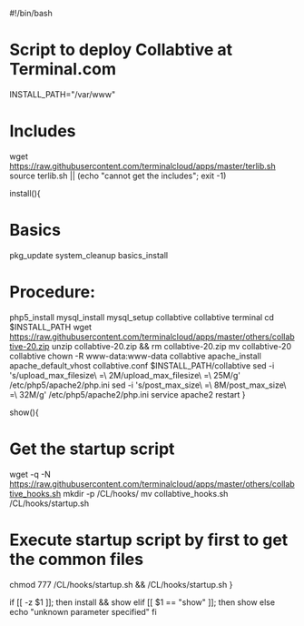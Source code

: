 #!/bin/bash
# Script to deploy Collabtive at Terminal.com

INSTALL_PATH="/var/www"

# Includes
wget https://raw.githubusercontent.com/terminalcloud/apps/master/terlib.sh
source terlib.sh || (echo "cannot get the includes"; exit -1)

install(){
  # Basics
  pkg_update
  system_cleanup
  basics_install

  # Procedure:
  php5_install
  mysql_install
  mysql_setup collabtive collabtive terminal
  cd $INSTALL_PATH
  wget https://raw.githubusercontent.com/terminalcloud/apps/master/others/collabtive-20.zip
  unzip collabtive-20.zip && rm collabtive-20.zip
  mv collabtive-20 collabtive
  chown -R www-data:www-data collabtive
  apache_install
  apache_default_vhost collabtive.conf $INSTALL_PATH/collabtive
  sed -i 's/upload_max_filesize\ \=\ 2M/upload_max_filesize\ \=\ 25M/g' /etc/php5/apache2/php.ini
  sed -i 's/post_max_size\ \=\ 8M/post_max_size\ \=\ 32M/g' /etc/php5/apache2/php.ini
  service apache2 restart
}

show(){
  # Get the startup script
  wget -q -N https://raw.githubusercontent.com/terminalcloud/apps/master/others/collabtive_hooks.sh
  mkdir -p /CL/hooks/
  mv collabtive_hooks.sh /CL/hooks/startup.sh
  # Execute startup script by first to get the common files
  chmod 777 /CL/hooks/startup.sh && /CL/hooks/startup.sh
}

if [[ -z $1 ]]; then
  install && show
elif [[ $1 == "show" ]]; then
  show
else
  echo "unknown parameter specified"
fi